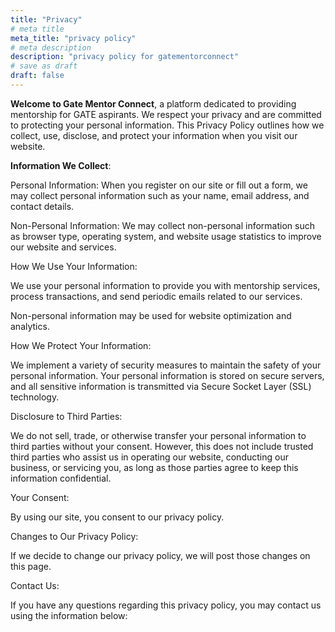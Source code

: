 ```yaml
---
title: "Privacy"
# meta title
meta_title: "privacy policy"
# meta description
description: "privacy policy for gatementorconnect"
# save as draft
draft: false
---
```


**Welcome to Gate Mentor Connect**, a platform dedicated to providing mentorship for GATE aspirants. We respect your privacy and are committed to protecting your personal information. This Privacy Policy outlines how we collect, use, disclose, and protect your information when you visit our website.

**Information We Collect**:

Personal Information: When you register on our site or fill out a form, we may collect personal information such as your name, email address, and contact details.

Non-Personal Information: We may collect non-personal information such as browser type, operating system, and website usage statistics to improve our website and services.

How We Use Your Information:

We use your personal information to provide you with mentorship services, process transactions, and send periodic emails related to our services.

Non-personal information may be used for website optimization and analytics.

How We Protect Your Information:

We implement a variety of security measures to maintain the safety of your personal information. Your personal information is stored on secure servers, and all sensitive information is transmitted via Secure Socket Layer (SSL) technology.

Disclosure to Third Parties:

We do not sell, trade, or otherwise transfer your personal information to third parties without your consent. However, this does not include trusted third parties who assist us in operating our website, conducting our business, or servicing you, as long as those parties agree to keep this information confidential.

Your Consent:

By using our site, you consent to our privacy policy.

Changes to Our Privacy Policy:

If we decide to change our privacy policy, we will post those changes on this page.

Contact Us:

If you have any questions regarding this privacy policy, you may contact us using the information below:
